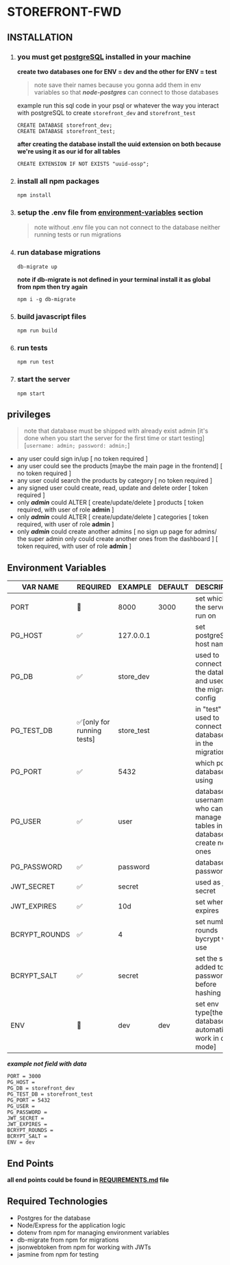 # STOREFRONT-FWD

## INSTALLATION
1. ### you must get [postgreSQL](https://www.postgresql.org/download/) installed in your machine
    **create two databases one for ENV = dev and the other for ENV = test**
    > note save their names because you gonna add them in env variables so that ***node-postgres*** can connect to those databases
    
    example run this sql code in your psql or whatever the way you interact with postgreSQL to create ``storefront_dev`` and ``storefront_test``
    ```
    CREATE DATABASE storefront_dev;
    CREATE DATABASE storefront_test;
    ```
    **after creating the database install the uuid extension on both because we're using it as our id for all tables**
    ```
    CREATE EXTENSION IF NOT EXISTS "uuid-ossp";
    ```
2. ### install all npm packages
    ```
    npm install
    ```
3. ### setup the .env file from [environment-variables](#environment-variables) section
    >note without .env file you can not connect to the database neither running tests or run migrations
4. ### run database migrations
    ```
    db-migrate up
    ```
    **note if db-migrate is not defined in your terminal install it as global from npm then try again**
    ```
    npm i -g db-migrate
    ```
5. ### build javascript files
    ```
    npm run build
    ```
6. ### run tests
    ```
    npm run test
    ```
7. ### start the server
    ```
    npm start
    ```
## privileges 
> note that database must be shipped with already exist admin [it's done when you start the server for the first time or start testing]
    [```
    username: admin;
    password: admin;
    ```]
- any user could sign in/up [ no token required ]
- any user could see the products [maybe the main page in the frontend] [ no token required ]
- any user could search the products by category [ no token required ]
- any signed user could create, read, update and delete order [ token required ]
- only ***admin*** could ALTER [ create/update/delete ] products [ token required, with user of role **admin** ]
- only ***admin*** could ALTER [ create/update/delete ] categories [ token required, with user of role **admin** ]
- only ***admin*** could create another admins [ no sign up page for admins/ the super admin only could create another ones from the dashboard ]  [ token required, with user of role **admin** ]

## Environment Variables
| VAR NAME      | REQUIRED                  | EXAMPLE    | DEFAULT | DESCRIPTION                                                          |
|---------------|---------------------------|------------|---------|----------------------------------------------------------------------|
| PORT          | 🔴                         | 8000       | 3000    | set which port the server will run on                                |
| PG_HOST       | ✅                         | 127.0.0.1  |         | set postgreSQL host name                                             |
| PG_DB         | ✅                         | store_dev  |         | used to connect with the database and used in the migrations config  |
| PG_TEST_DB    | ✅[only for running tests] | store_test |         | in "test" mode used to connect to the database and in the migrations |
| PG_PORT       | ✅                         | 5432       |         | which port database is using                                         |
| PG_USER       | ✅                         | user       |         | database username who can manage all tables in the database and create new ones        |
| PG_PASSWORD   | ✅                         | password   |         | database user password                                               |
| JWT_SECRET    | ✅                         | secret     |         | used as jwt secret                                                   |
| JWT_EXPIRES   | ✅                         | 10d        |         | set when jwt expires                                                 |
| BCRYPT_ROUNDS | ✅                         | 4          |         | set number of rounds bycrypt will use                                |
| BCRYPT_SALT   | ✅                         | secret     |         | set the salt added to the password before hashing                    |
| ENV           | 🔴                         | dev        | dev     | set env type[the database will automatically work in dev mode]       |

***example not field with data***
```
PORT = 3000
PG_HOST = 
PG_DB = storefront_dev
PG_TEST_DB = storefront_test
PG_PORT = 5432
PG_USER = 
PG_PASSWORD = 
JWT_SECRET = 
JWT_EXPIRES = 
BCRYPT_ROUNDS = 
BCRYPT_SALT = 
ENV = dev
```
## End Points
 **all end points could be found in [REQUIREMENTS.md](/REQUIREMENTS.md) file**
## Required Technologies
- Postgres for the database
- Node/Express for the application logic
- dotenv from npm for managing environment variables
- db-migrate from npm for migrations
- jsonwebtoken from npm for working with JWTs
- jasmine from npm for testing